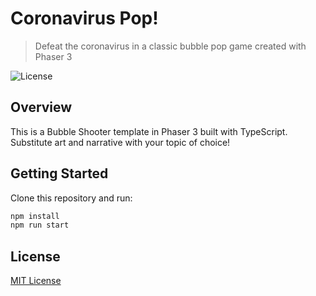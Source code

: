 # Coronavirus Pop!
> Defeat the coronavirus in a classic bubble pop game created with Phaser 3

![License](https://img.shields.io/badge/license-MIT-green)

## Overview

This is a Bubble Shooter template in Phaser 3 built with TypeScript. Substitute art and narrative with your topic of choice!

## Getting Started

Clone this repository and run:

```bash
npm install
npm run start
```

## License

[MIT License](https://github.com/ourcade/coronavirus-pop-phaser3/blob/master/LICENSE)
